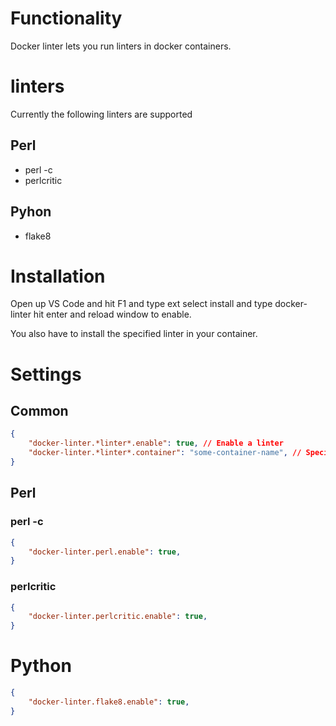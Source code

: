 # Functionality

Docker linter lets you run linters in docker containers.

# linters

Currently the following linters are supported

## Perl

- perl -c
- perlcritic

## Pyhon

- flake8

# Installation

Open up VS Code and hit F1 and type ext select install and type docker-linter hit enter and reload window to enable.

You also have to install the specified linter in your container.

# Settings

## Common

```json
{
	"docker-linter.*linter*.enable": true, // Enable a linter
	"docker-linter.*linter*.container": "some-container-name", // Specify in which container the linter should be run
}

```

## Perl

### perl -c

```json
{
	"docker-linter.perl.enable": true,
}
```

### perlcritic

```json
{
	"docker-linter.perlcritic.enable": true,
}
```

# Python

```json
{
	"docker-linter.flake8.enable": true,
}
```